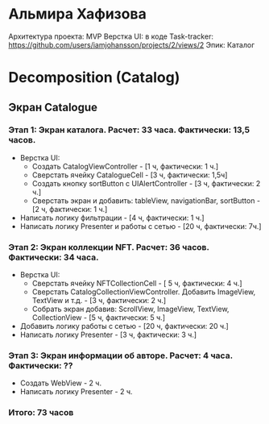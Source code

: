 # Альмира Хафизова

Архитектура проекта: MVP
Верстка UI: в коде
Task-tracker: https://github.com/users/iamjohansson/projects/2/views/2
Эпик: Каталог

# Decomposition (Catalog)

## Экран Catalogue

### Этап 1: Экран каталога. Расчет: 33 часа. Фактически: 13,5 часов. 

- Верстка UI:
    - Создать CatalogViewController - [1 ч, фактически: 1 ч.]
    - Сверстать ячейку CatalogueCell - [3 ч, фактически: 1,5ч]
    - Создать кнопку sortButton с UIAlertController - [3 ч, фактически: 2 ч.]
    - Сверстать экран и добавить: tableView, navigationBar, sortButton - [2 ч, фактически: 1 ч.]
- Написать логику фильтрации - [4 ч, фактически: 1 ч.]
- Написать логику Presenter и работы с сетью - [20 ч, фактически: 7ч.]

### Этап 2: Экран коллекции NFT. Расчет: 36 часов. Фактически: 34 часа.

- Верстка UI:
    - Сверстать ячейку NFTCollectionCell - [ 5 ч, фактически: 4 ч.]
    - Сверстать CatalogСollectionViewController. Добавить ImageView, TextView и т.д. - [3 ч, фактически: 2 ч.]
    - Собрать экран добавив: ScrollView, ImageView, TextView, CollectionView - [5 ч, фактически: 5 ч.]
- Добавить логику работы с сетью - [20 ч, фактически: 20 ч.]
- Написать логику Presenter - [3 ч, фактически: 3 ч.]

### Этап 3: Экран информации об авторе. Расчет: 4 часа. Фактически: ??
  - Создать WebView - 2 ч.
  - Написать логику Presenter - 2 ч. 

### Итого:  73 часов
